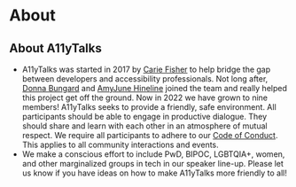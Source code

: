 <script>
  import MemberList from "../../../lib/components/member/MemberList.svelte";
  export let data;
</script>

# About

<MemberList nodes={data.current} />

## About A11yTalks

- A11yTalks was started in 2017 by [Carie Fisher](https://twitter.com/cariefisher) to help bridge the gap between developers and accessibility professionals. Not long after, [Donna Bungard](https://twitter.com/dbungard) and [AmyJune Hineline](https://twitter.com/volkswagenchick) joined the team and really helped this project get off the ground. Now in 2022 we have grown to nine members!
A11yTalks seeks to provide a friendly, safe environment. All participants should be able to engage in productive dialogue. They should share and learn with each other in an atmosphere of mutual respect. We require all participants to adhere to our [Code of Conduct](/pages/conduct). This applies to all community interactions and events.
- We make a conscious effort to include PwD, BIPOC, LGBTQIA+, women, and other marginalized groups in tech in our speaker line-up. Please let us know if you have ideas on how to make A11yTalks more friendly to all!</li>
